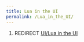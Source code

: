 ```yaml
---
title: Lua in the UI
permalink: /Lua_in_the_UI/
---
```


1.  REDIRECT [UI/Lua in the UI](UI_Lua_in_the_UI "wikilink")